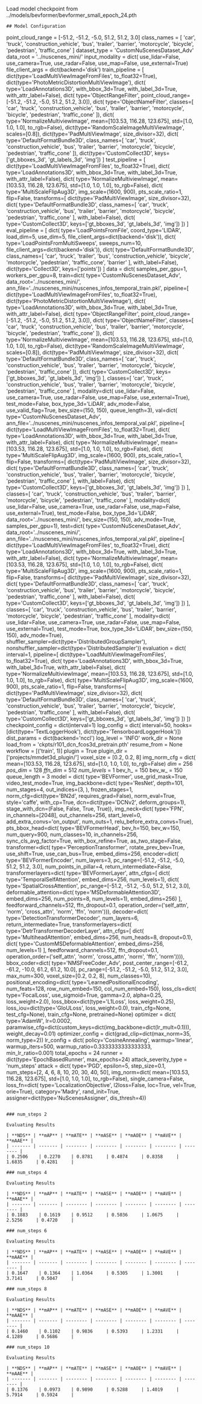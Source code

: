 Load model checkpoint from ../models/bevformer/bevformer_small_epoch_24.pth
```
## Model Configuration

```
point_cloud_range = [-51.2, -51.2, -5.0, 51.2, 51.2, 3.0]
class_names = [
    'car', 'truck', 'construction_vehicle', 'bus', 'trailer', 'barrier',
    'motorcycle', 'bicycle', 'pedestrian', 'traffic_cone'
]
dataset_type = 'CustomNuScenesDataset_Adv'
data_root = '../nuscenes_mini/'
input_modality = dict(
    use_lidar=False,
    use_camera=True,
    use_radar=False,
    use_map=False,
    use_external=True)
file_client_args = dict(backend='disk')
train_pipeline = [
    dict(type='LoadMultiViewImageFromFiles', to_float32=True),
    dict(type='PhotoMetricDistortionMultiViewImage'),
    dict(
        type='LoadAnnotations3D',
        with_bbox_3d=True,
        with_label_3d=True,
        with_attr_label=False),
    dict(
        type='ObjectRangeFilter',
        point_cloud_range=[-51.2, -51.2, -5.0, 51.2, 51.2, 3.0]),
    dict(
        type='ObjectNameFilter',
        classes=[
            'car', 'truck', 'construction_vehicle', 'bus', 'trailer',
            'barrier', 'motorcycle', 'bicycle', 'pedestrian', 'traffic_cone'
        ]),
    dict(
        type='NormalizeMultiviewImage',
        mean=[103.53, 116.28, 123.675],
        std=[1.0, 1.0, 1.0],
        to_rgb=False),
    dict(type='RandomScaleImageMultiViewImage', scales=[0.8]),
    dict(type='PadMultiViewImage', size_divisor=32),
    dict(
        type='DefaultFormatBundle3D',
        class_names=[
            'car', 'truck', 'construction_vehicle', 'bus', 'trailer',
            'barrier', 'motorcycle', 'bicycle', 'pedestrian', 'traffic_cone'
        ]),
    dict(type='CustomCollect3D', keys=['gt_bboxes_3d', 'gt_labels_3d', 'img'])
]
test_pipeline = [
    dict(type='LoadMultiViewImageFromFiles', to_float32=True),
    dict(
        type='LoadAnnotations3D',
        with_bbox_3d=True,
        with_label_3d=True,
        with_attr_label=False),
    dict(
        type='NormalizeMultiviewImage',
        mean=[103.53, 116.28, 123.675],
        std=[1.0, 1.0, 1.0],
        to_rgb=False),
    dict(
        type='MultiScaleFlipAug3D',
        img_scale=(1600, 900),
        pts_scale_ratio=1,
        flip=False,
        transforms=[
            dict(type='PadMultiViewImage', size_divisor=32),
            dict(
                type='DefaultFormatBundle3D',
                class_names=[
                    'car', 'truck', 'construction_vehicle', 'bus', 'trailer',
                    'barrier', 'motorcycle', 'bicycle', 'pedestrian',
                    'traffic_cone'
                ],
                with_label=False),
            dict(
                type='CustomCollect3D',
                keys=['gt_bboxes_3d', 'gt_labels_3d', 'img'])
        ])
]
eval_pipeline = [
    dict(
        type='LoadPointsFromFile',
        coord_type='LIDAR',
        load_dim=5,
        use_dim=5,
        file_client_args=dict(backend='disk')),
    dict(
        type='LoadPointsFromMultiSweeps',
        sweeps_num=10,
        file_client_args=dict(backend='disk')),
    dict(
        type='DefaultFormatBundle3D',
        class_names=[
            'car', 'truck', 'trailer', 'bus', 'construction_vehicle',
            'bicycle', 'motorcycle', 'pedestrian', 'traffic_cone', 'barrier'
        ],
        with_label=False),
    dict(type='Collect3D', keys=['points'])
]
data = dict(
    samples_per_gpu=1,
    workers_per_gpu=8,
    train=dict(
        type='CustomNuScenesDataset_Adv',
        data_root='../nuscenes_mini/',
        ann_file='../nuscenes_mini/nuscenes_infos_temporal_train.pkl',
        pipeline=[
            dict(type='LoadMultiViewImageFromFiles', to_float32=True),
            dict(type='PhotoMetricDistortionMultiViewImage'),
            dict(
                type='LoadAnnotations3D',
                with_bbox_3d=True,
                with_label_3d=True,
                with_attr_label=False),
            dict(
                type='ObjectRangeFilter',
                point_cloud_range=[-51.2, -51.2, -5.0, 51.2, 51.2, 3.0]),
            dict(
                type='ObjectNameFilter',
                classes=[
                    'car', 'truck', 'construction_vehicle', 'bus', 'trailer',
                    'barrier', 'motorcycle', 'bicycle', 'pedestrian',
                    'traffic_cone'
                ]),
            dict(
                type='NormalizeMultiviewImage',
                mean=[103.53, 116.28, 123.675],
                std=[1.0, 1.0, 1.0],
                to_rgb=False),
            dict(type='RandomScaleImageMultiViewImage', scales=[0.8]),
            dict(type='PadMultiViewImage', size_divisor=32),
            dict(
                type='DefaultFormatBundle3D',
                class_names=[
                    'car', 'truck', 'construction_vehicle', 'bus', 'trailer',
                    'barrier', 'motorcycle', 'bicycle', 'pedestrian',
                    'traffic_cone'
                ]),
            dict(
                type='CustomCollect3D',
                keys=['gt_bboxes_3d', 'gt_labels_3d', 'img'])
        ],
        classes=[
            'car', 'truck', 'construction_vehicle', 'bus', 'trailer',
            'barrier', 'motorcycle', 'bicycle', 'pedestrian', 'traffic_cone'
        ],
        modality=dict(
            use_lidar=False,
            use_camera=True,
            use_radar=False,
            use_map=False,
            use_external=True),
        test_mode=False,
        box_type_3d='LiDAR',
        adv_mode=False,
        use_valid_flag=True,
        bev_size=(150, 150),
        queue_length=3),
    val=dict(
        type='CustomNuScenesDataset_Adv',
        ann_file='../nuscenes_mini/nuscenes_infos_temporal_val.pkl',
        pipeline=[
            dict(type='LoadMultiViewImageFromFiles', to_float32=True),
            dict(
                type='LoadAnnotations3D',
                with_bbox_3d=True,
                with_label_3d=True,
                with_attr_label=False),
            dict(
                type='NormalizeMultiviewImage',
                mean=[103.53, 116.28, 123.675],
                std=[1.0, 1.0, 1.0],
                to_rgb=False),
            dict(
                type='MultiScaleFlipAug3D',
                img_scale=(1600, 900),
                pts_scale_ratio=1,
                flip=False,
                transforms=[
                    dict(type='PadMultiViewImage', size_divisor=32),
                    dict(
                        type='DefaultFormatBundle3D',
                        class_names=[
                            'car', 'truck', 'construction_vehicle', 'bus',
                            'trailer', 'barrier', 'motorcycle', 'bicycle',
                            'pedestrian', 'traffic_cone'
                        ],
                        with_label=False),
                    dict(
                        type='CustomCollect3D',
                        keys=['gt_bboxes_3d', 'gt_labels_3d', 'img'])
                ])
        ],
        classes=[
            'car', 'truck', 'construction_vehicle', 'bus', 'trailer',
            'barrier', 'motorcycle', 'bicycle', 'pedestrian', 'traffic_cone'
        ],
        modality=dict(
            use_lidar=False,
            use_camera=True,
            use_radar=False,
            use_map=False,
            use_external=True),
        test_mode=False,
        box_type_3d='LiDAR',
        data_root='../nuscenes_mini/',
        bev_size=(150, 150),
        adv_mode=True,
        samples_per_gpu=1),
    test=dict(
        type='CustomNuScenesDataset_Adv',
        data_root='../nuscenes_mini/',
        ann_file='../nuscenes_mini/nuscenes_infos_temporal_val.pkl',
        pipeline=[
            dict(type='LoadMultiViewImageFromFiles', to_float32=True),
            dict(
                type='LoadAnnotations3D',
                with_bbox_3d=True,
                with_label_3d=True,
                with_attr_label=False),
            dict(
                type='NormalizeMultiviewImage',
                mean=[103.53, 116.28, 123.675],
                std=[1.0, 1.0, 1.0],
                to_rgb=False),
            dict(
                type='MultiScaleFlipAug3D',
                img_scale=(1600, 900),
                pts_scale_ratio=1,
                flip=False,
                transforms=[
                    dict(type='PadMultiViewImage', size_divisor=32),
                    dict(
                        type='DefaultFormatBundle3D',
                        class_names=[
                            'car', 'truck', 'construction_vehicle', 'bus',
                            'trailer', 'barrier', 'motorcycle', 'bicycle',
                            'pedestrian', 'traffic_cone'
                        ],
                        with_label=False),
                    dict(
                        type='CustomCollect3D',
                        keys=['gt_bboxes_3d', 'gt_labels_3d', 'img'])
                ])
        ],
        classes=[
            'car', 'truck', 'construction_vehicle', 'bus', 'trailer',
            'barrier', 'motorcycle', 'bicycle', 'pedestrian', 'traffic_cone'
        ],
        modality=dict(
            use_lidar=False,
            use_camera=True,
            use_radar=False,
            use_map=False,
            use_external=True),
        test_mode=True,
        box_type_3d='LiDAR',
        bev_size=(150, 150),
        adv_mode=True),
    shuffler_sampler=dict(type='DistributedGroupSampler'),
    nonshuffler_sampler=dict(type='DistributedSampler'))
evaluation = dict(
    interval=1,
    pipeline=[
        dict(type='LoadMultiViewImageFromFiles', to_float32=True),
        dict(
            type='LoadAnnotations3D',
            with_bbox_3d=True,
            with_label_3d=True,
            with_attr_label=False),
        dict(
            type='NormalizeMultiviewImage',
            mean=[103.53, 116.28, 123.675],
            std=[1.0, 1.0, 1.0],
            to_rgb=False),
        dict(
            type='MultiScaleFlipAug3D',
            img_scale=(1600, 900),
            pts_scale_ratio=1,
            flip=False,
            transforms=[
                dict(type='PadMultiViewImage', size_divisor=32),
                dict(
                    type='DefaultFormatBundle3D',
                    class_names=[
                        'car', 'truck', 'construction_vehicle', 'bus',
                        'trailer', 'barrier', 'motorcycle', 'bicycle',
                        'pedestrian', 'traffic_cone'
                    ],
                    with_label=False),
                dict(
                    type='CustomCollect3D',
                    keys=['gt_bboxes_3d', 'gt_labels_3d', 'img'])
            ])
    ])
checkpoint_config = dict(interval=1)
log_config = dict(
    interval=50,
    hooks=[dict(type='TextLoggerHook'),
           dict(type='TensorboardLoggerHook')])
dist_params = dict(backend='nccl')
log_level = 'INFO'
work_dir = None
load_from = 'ckpts/r101_dcn_fcos3d_pretrain.pth'
resume_from = None
workflow = [('train', 1)]
plugin = True
plugin_dir = ['projects/mmdet3d_plugin/']
voxel_size = [0.2, 0.2, 8]
img_norm_cfg = dict(
    mean=[103.53, 116.28, 123.675], std=[1.0, 1.0, 1.0], to_rgb=False)
_dim_ = 256
_pos_dim_ = 128
_ffn_dim_ = 512
_num_levels_ = 1
bev_h_ = 150
bev_w_ = 150
queue_length = 3
model = dict(
    type='BEVFormer',
    use_grid_mask=True,
    video_test_mode=True,
    img_backbone=dict(
        type='ResNet',
        depth=101,
        num_stages=4,
        out_indices=(3, ),
        frozen_stages=1,
        norm_cfg=dict(type='BN2d', requires_grad=False),
        norm_eval=True,
        style='caffe',
        with_cp=True,
        dcn=dict(type='DCNv2', deform_groups=1),
        stage_with_dcn=(False, False, True, True)),
    img_neck=dict(
        type='FPN',
        in_channels=[2048],
        out_channels=256,
        start_level=0,
        add_extra_convs='on_output',
        num_outs=1,
        relu_before_extra_convs=True),
    pts_bbox_head=dict(
        type='BEVFormerHead',
        bev_h=150,
        bev_w=150,
        num_query=900,
        num_classes=10,
        in_channels=256,
        sync_cls_avg_factor=True,
        with_box_refine=True,
        as_two_stage=False,
        transformer=dict(
            type='PerceptionTransformer',
            rotate_prev_bev=True,
            use_shift=True,
            use_can_bus=True,
            embed_dims=256,
            encoder=dict(
                type='BEVFormerEncoder',
                num_layers=3,
                pc_range=[-51.2, -51.2, -5.0, 51.2, 51.2, 3.0],
                num_points_in_pillar=4,
                return_intermediate=False,
                transformerlayers=dict(
                    type='BEVFormerLayer',
                    attn_cfgs=[
                        dict(
                            type='TemporalSelfAttention',
                            embed_dims=256,
                            num_levels=1),
                        dict(
                            type='SpatialCrossAttention',
                            pc_range=[-51.2, -51.2, -5.0, 51.2, 51.2, 3.0],
                            deformable_attention=dict(
                                type='MSDeformableAttention3D',
                                embed_dims=256,
                                num_points=8,
                                num_levels=1),
                            embed_dims=256)
                    ],
                    feedforward_channels=512,
                    ffn_dropout=0.1,
                    operation_order=('self_attn', 'norm', 'cross_attn', 'norm',
                                     'ffn', 'norm'))),
            decoder=dict(
                type='DetectionTransformerDecoder',
                num_layers=6,
                return_intermediate=True,
                transformerlayers=dict(
                    type='DetrTransformerDecoderLayer',
                    attn_cfgs=[
                        dict(
                            type='MultiheadAttention',
                            embed_dims=256,
                            num_heads=8,
                            dropout=0.1),
                        dict(
                            type='CustomMSDeformableAttention',
                            embed_dims=256,
                            num_levels=1)
                    ],
                    feedforward_channels=512,
                    ffn_dropout=0.1,
                    operation_order=('self_attn', 'norm', 'cross_attn', 'norm',
                                     'ffn', 'norm')))),
        bbox_coder=dict(
            type='NMSFreeCoder_Adv',
            post_center_range=[-61.2, -61.2, -10.0, 61.2, 61.2, 10.0],
            pc_range=[-51.2, -51.2, -5.0, 51.2, 51.2, 3.0],
            max_num=300,
            voxel_size=[0.2, 0.2, 8],
            num_classes=10),
        positional_encoding=dict(
            type='LearnedPositionalEncoding',
            num_feats=128,
            row_num_embed=150,
            col_num_embed=150),
        loss_cls=dict(
            type='FocalLoss',
            use_sigmoid=True,
            gamma=2.0,
            alpha=0.25,
            loss_weight=2.0),
        loss_bbox=dict(type='L1Loss', loss_weight=0.25),
        loss_iou=dict(type='GIoULoss', loss_weight=0.0),
        train_cfg=None,
        test_cfg=None),
    train_cfg=None,
    pretrained=None)
optimizer = dict(
    type='AdamW',
    lr=0.0002,
    paramwise_cfg=dict(custom_keys=dict(img_backbone=dict(lr_mult=0.1))),
    weight_decay=0.01)
optimizer_config = dict(grad_clip=dict(max_norm=35, norm_type=2))
lr_config = dict(
    policy='CosineAnnealing',
    warmup='linear',
    warmup_iters=500,
    warmup_ratio=0.3333333333333333,
    min_lr_ratio=0.001)
total_epochs = 24
runner = dict(type='EpochBasedRunner', max_epochs=24)
attack_severity_type = 'num_steps'
attack = dict(
    type='PGD',
    epsilon=5,
    step_size=0.1,
    num_steps=[2, 4, 6, 8, 10, 20, 30, 40, 50],
    img_norm=dict(
        mean=[103.53, 116.28, 123.675], std=[1.0, 1.0, 1.0], to_rgb=False),
    single_camera=False,
    loss_fn=dict(
        type='LocalizationObjective',
        l2loss=False,
        loc=True,
        vel=True,
        orie=True),
    category='Madry',
    rand_init=True,
    assigner=dict(type='NuScenesAssigner', dis_thresh=4))

```

### num_steps 2

Evaluating Results

| **NDS** | **mAP** | **mATE** | **mASE** | **mAOE** | **mAVE** | **mAAE** |
| ------- | ------- | -------- | -------- | -------- | -------- | -------- |
| 0.2506    | 0.2270    | 0.8781     | 0.4874     | 0.8358     | 1.6835     | 0.4281     |

### num_steps 4

Evaluating Results

| **NDS** | **mAP** | **mATE** | **mASE** | **mAOE** | **mAVE** | **mAAE** |
| ------- | ------- | -------- | -------- | -------- | -------- | -------- |
| 0.1883    | 0.1619    | 0.9512     | 0.5036     | 1.0675     | 2.5256     | 0.4720     |

### num_steps 6

Evaluating Results

| **NDS** | **mAP** | **mATE** | **mASE** | **mAOE** | **mAVE** | **mAAE** |
| ------- | ------- | -------- | -------- | -------- | -------- | -------- |
| 0.1647    | 0.1364    | 1.0364     | 0.5305     | 1.3001     | 3.7141     | 0.5047     |

### num_steps 8

Evaluating Results

| **NDS** | **mAP** | **mATE** | **mASE** | **mAOE** | **mAVE** | **mAAE** |
| ------- | ------- | -------- | -------- | -------- | -------- | -------- |
| 0.1460    | 0.1102    | 0.9836     | 0.5393     | 1.2331     | 4.1289     | 0.5686     |

### num_steps 10

Evaluating Results

| **NDS** | **mAP** | **mATE** | **mASE** | **mAOE** | **mAVE** | **mAAE** |
| ------- | ------- | -------- | -------- | -------- | -------- | -------- |
| 0.1376    | 0.0973    | 0.9890     | 0.5288     | 1.4019     | 5.7914     | 0.5924     |

